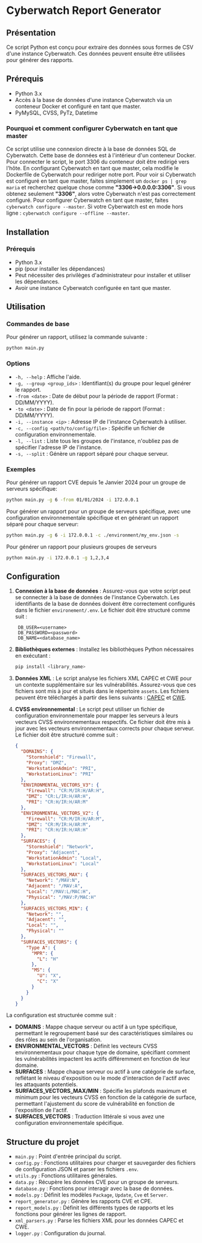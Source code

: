 # Cyberwatch Report Generator

## Présentation

Ce script Python est conçu pour extraire des données sous formes de CSV d'une instance Cyberwatch. Ces données peuvent ensuite être utilisées pour générer des rapports.

## Prérequis

- Python 3.x
- Accès à la base de données d'une instance Cyberwatch via un conteneur Docker et configuré en tant que master.
- PyMySQL, CVSS, PyTz, Datetime

### Pourquoi et comment configurer Cyberwatch en tant que master

Ce script utilise une connexion directe à la base de données SQL de Cyberwatch. Cette base de données est à l'intérieur d'un conteneur Docker. Pour connecter le script, le port 3306 du conteneur doit être redirigé vers l'hôte. En configurant Cyberwatch en tant que master, cela modifie le Dockerfile de Cyberwatch pour rediriger notre port. Pour voir si Cyberwatch est configuré en tant que master, faites simplement un `docker ps | grep maria` et recherchez quelque chose comme **"3306->0.0.0.0:3306"**. Si vous obtenez seulement **"3306"**, alors votre Cyberwatch n'est pas correctement configuré. Pour configurer Cyberwatch en tant que master, faites `cyberwatch configure --master`. Si votre Cyberwatch est en mode hors ligne : `cyberwatch configure --offline --master`.

## Installation

### Prérequis

- Python 3.x
- pip (pour installer les dépendances)
- Peut nécessiter des privilèges d'administrateur pour installer et utiliser les dépendances.
- Avoir une instance Cyberwatch configurée en tant que master.

## Utilisation

### Commandes de base

Pour générer un rapport, utilisez la commande suivante :

```bash
python main.py
```

### Options

- `-h, --help` : Affiche l'aide.
- `-g, --group <group_ids>` : Identifiant(s) du groupe pour lequel générer le rapport.
- `-from <date>` : Date de début pour la période de rapport (Format : DD/MM/YYYY).
- `-to <date>` : Date de fin pour la période de rapport (Format : DD/MM/YYYY).
- `-i, --instance <ip>` : Adresse IP de l'instance Cyberwatch à utiliser.
- `-c, --config <path/to/config/file>` : Spécifie un fichier de configuration environnementale.
- `-l, --list` : Liste tous les groupes de l'instance, n'oubliez pas de spécifier l'adresse IP de l'instance.
- `-s, --split` : Génère un rapport séparé pour chaque serveur.

### Exemples

Pour générer un rapport CVE depuis 1e Janvier 2024 pour un groupe de serveurs spécifique:

```bash
python main.py -g 6 -from 01/01/2024 -i 172.0.0.1
```

Pour générer un rapport pour un groupe de serveurs spécifique, avec une configuration environnementale spécifique et en générant un rapport séparé pour chaque serveur:

```bash
python main.py -g 6 -i 172.0.0.1 -c ./environment/my_env.json -s
```

Pour générer un rapport pour plusieurs groupes de serveurs

```bash
python main.py -i 172.0.0.1 -g 1,2,3,4
```

## Configuration

1. **Connexion à la base de données** : Assurez-vous que votre script peut se connecter à la base de données de l'instance Cyberwatch. Les identifiants de la base de données doivent être correctement configurés dans le fichier `environement/.env`. Le fichier doit être structuré comme suit :

   ```env
    DB_USER=<username>
    DB_PASSWORD=<password>
    DB_NAME=<database_name>
   ```

2. **Bibliothèques externes** : Installez les bibliothèques Python nécessaires en exécutant :

   ```bash
   pip install <library_name>
   ```

3. **Données XML** : Le script analyse les fichiers XML CAPEC et CWE pour un contexte supplémentaire sur les vulnérabilités. Assurez-vous que ces fichiers sont mis à jour et situés dans le répertoire `assets`.
   Les fichiers peuvent être téléchargés à partir des liens suivants : [CAPEC](https://capec.mitre.org/data/downloads.html) et [CWE](https://cwe.mitre.org/data/downloads.html).

4. **CVSS environnemental** : Le script peut utiliser un fichier de configuration environnementale pour mapper les serveurs à leurs vecteurs CVSS environnementaux respectifs. Ce fichier doit être mis à jour avec les vecteurs environnementaux corrects pour chaque serveur. Le fichier doit être structuré comme suit :
   ```json
   {
     "DOMAINS": {
       "Stormshield": "Firewall",
       "Proxy": "DMZ",
       "WorkstationAdmin": "PRI",
       "WorkstationLinux": "PRI"
     },
     "ENVIRONMENTAL_VECTORS_V3": {
       "Firewall": "CR:M/IR:H/AR:H",
       "DMZ": "CR:L/IR:H/AR:H",
       "PRI": "CR:H/IR:H/AR:M"
     },
     "ENVIRONMENTAL_VECTORS_V2": {
       "Firewall": "CR:M/IR:H/AR:M",
       "DMZ": "CR:M/IR:H/AR:M",
       "PRI": "CR:H/IR:H/AR:H"
     },
     "SURFACES": {
       "Stormshield": "Network",
       "Proxy": "Adjacent",
       "WorkstationAdmin": "Local",
       "WorkstationLinux": "Local"
     },
     "SURFACES_VECTORS_MAX": {
       "Network": "/MAV:N",
       "Adjacent": "/MAV:A",
       "Local": "/MAV:L/MAC:H",
       "Physical": "/MAV:P/MAC:H"
     },
     "SURFACES_VECTORS_MIN": {
       "Network": "",
       "Adjacent": "",
       "Local": "",
       "Physical": ""
     },
     "SURFACES_VECTORS": {
       "Type A": {
         "MPR": {
           "L": "H"
         },
         "MS": {
           "U": "X",
           "C": "X"
         }
       }
     }
   }
   ```

La configuration est structurée comme suit :

- **DOMAINS** : Mappe chaque serveur ou actif à un type spécifique, permettant le regroupement basé sur des caractéristiques similaires ou des rôles au sein de l'organisation.
- **ENVIRONMENTAL_VECTORS** : Définit les vecteurs CVSS environnementaux pour chaque type de domaine, spécifiant comment les vulnérabilités impactent les actifs différemment en fonction de leur domaine.
- **SURFACES** : Mappe chaque serveur ou actif à une catégorie de surface, reflétant le niveau d'exposition ou le mode d'interaction de l'actif avec les attaquants potentiels.
- **SURFACES_VECTORS_MAX/MIN** : Spécifie les plafonds maximum et minimum pour les vecteurs CVSS en fonction de la catégorie de surface, permettant l'ajustement du score de vulnérabilité en fonction de l'exposition de l'actif.
- **SURFACES_VECTORS** : Traduction littérale si vous avez une configuration environnementale spécifique.

## Structure du projet

- `main.py` : Point d'entrée principal du script.
- `config.py` : Fonctions utilitaires pour charger et sauvegarder des fichiers de configuration JSON et parser les fichiers `.env`.
- `utils.py` : Fonctions utilitaires générales.
- `data.py` : Récupère les données CVE pour un groupe de serveurs.
- `database.py` : Fonctions pour interagir avec la base de données.
- `models.py` : Définit les modèles `Package`, `Update`, `Cve` et `Server`.
- `report_generator.py` : Génère les rapports CVE et CPE.
- `report_models.py` : Définit les différents types de rapports et les fonctions pour générer les lignes de rapport.
- `xml_parsers.py` : Parse les fichiers XML pour les données CAPEC et CWE.
- `logger.py` : Configuration du journal.
